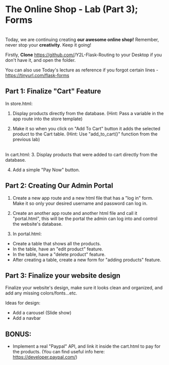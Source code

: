 # The Online Shop - Lab (Part 3); Forms 
<br/>
Today, we are continuing creating <b>our awesome online shop!</b>
Remember, never stop your <b>creativity</b>. Keep it going!
<br/>

Firstly, <b>Clone</b> https://github.com/<Your Username>/Y2L-Flask-Routing to your Desktop if you don't have it, and open the folder.
<br/>

You can also use Today's lecture as reference if you forgot certain lines - https://tinyurl.com/flask-forms



## Part 1: Finalize "Cart" Feature
In store.html: 
1. Display products directly from the database. 
(Hint: Pass a variable in the app route into the store template)

2. Make it so when you click on "Add To Cart" button
it adds the selected product to the Cart table. 
(Hint: Use "add_to_cart()" function from the previous lab)
</br>
In cart.html:
3. Display products that were added to cart directly from the database.

4. Add a simple "Pay Now" button.

## Part 2: Creating Our Admin Portal
1. Create a new app route and a new html file that has a "log in" form. Make it so only your desired username and password can log in.

2. Create an another app route and another html file and call it "portal.html", this will be the portal the admin can log into and control the website's database.

3. In portal.html:
- Create a table that shows all the products.
- In the table, have an "edit product" feature.
- In the table, have a "delete product" feature.
- After creating a table, create a new form for "adding products" feature.

## Part 3: Finalize your website design

Finalize your website's design, make sure it looks clean and organized, and add any missing colors/fonts...etc.

Ideas for design:
- Add a carousel (Slide show)
- Add a navbar

## BONUS:
- Implement a real "Paypal" API, and link it inside the cart.html to pay for the products. (You can find useful info here: https://developer.paypal.com/)
 
